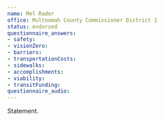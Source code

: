 ```yaml
---
name: Mel Rader
office: Multnomah County Commissioner District 1
status: endorsed
questionnaire_answers:
- safety:
- visionZero:
- barriers:
- transportationCosts:
- sidewalks:
- accomplishments:
- viability:
- transitFunding:
questionnaire_audio:
---
```


Statement.

